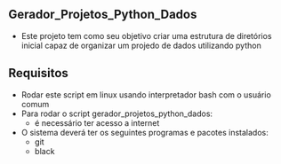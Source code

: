 ## Gerador_Projetos_Python_Dados

- Este projeto tem como seu objetivo criar uma estrutura de diretórios inicial capaz de organizar um projedo de dados utilizando python

## Requisitos

- Rodar este script em linux usando interpretador bash com o usuário comum
- Para rodar o script gerador_projetos_python_dados:
    - é necessário ter acesso a internet
- O sistema deverá ter os seguintes programas e pacotes instalados:
    - git
    - black
